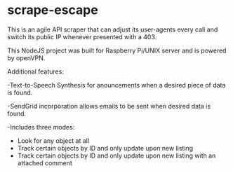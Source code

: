 # scrape-escape

This is an agile API scraper that can adjust its user-agents every call and switch its public IP whenever presented with a 403. 

This NodeJS project was built for Raspberry Pi/UNIX server and is powered by openVPN.

Additional features:

-Text-to-Speech Synthesis for anouncements when a desired piece of data is found.

-SendGrid incorporation allows emails to be sent when desired data is found.

-Includes three modes:
 - Look for any object at all
 - Track certain objects by ID and only update upon new listing
 - Track certain objects by ID and only update upon new listing with an attached comment
  
  
